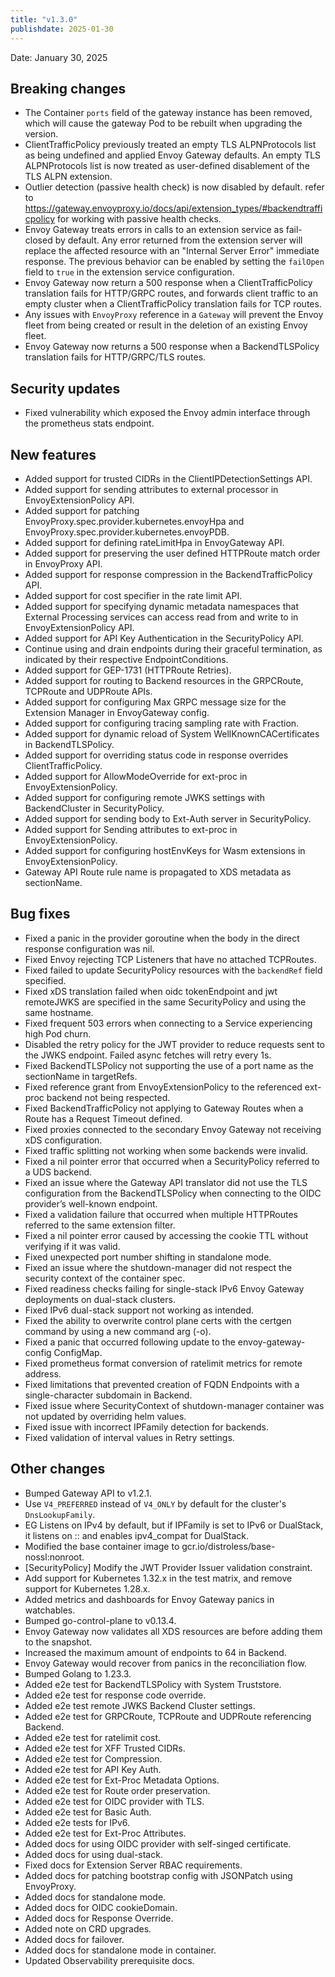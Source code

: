 ```yaml
---
title: "v1.3.0"
publishdate: 2025-01-30
---
```


Date: January 30, 2025

## Breaking changes
- The Container `ports` field of the gateway instance has been removed, which will cause the gateway Pod to be rebuilt when upgrading the version.
- ClientTrafficPolicy previously treated an empty TLS ALPNProtocols list as being undefined and applied Envoy Gateway defaults. An empty TLS ALPNProtocols list is now treated as user-defined disablement of the TLS ALPN extension.
- Outlier detection (passive health check) is now disabled by default. refer to https://gateway.envoyproxy.io/docs/api/extension_types/#backendtrafficpolicy for working with passive health checks.
- Envoy Gateway treats errors in calls to an extension service as fail-closed by default. Any error returned from the extension server will replace the affected resource with an "Internal Server Error" immediate response. The previous behavior can be enabled by setting the `failOpen` field to `true` in the extension service configuration.
- Envoy Gateway now return a 500 response when a ClientTrafficPolicy translation fails for HTTP/GRPC routes, and forwards client traffic to an empty cluster when a ClientTrafficPolicy translation fails for TCP routes.
- Any issues with `EnvoyProxy` reference in a `Gateway` will prevent the Envoy fleet from being created or result in the deletion of an existing Envoy fleet.
- Envoy Gateway now returns a 500 response when a BackendTLSPolicy translation fails for HTTP/GRPC/TLS routes.

## Security updates
- Fixed vulnerability which exposed the Envoy admin interface through the prometheus stats endpoint.

## New features
- Added support for trusted CIDRs in the ClientIPDetectionSettings API.
- Added support for sending attributes to external processor in EnvoyExtensionPolicy API.
- Added support for patching EnvoyProxy.spec.provider.kubernetes.envoyHpa and EnvoyProxy.spec.provider.kubernetes.envoyPDB.
- Added support for defining rateLimitHpa in EnvoyGateway API.
- Added support for preserving the user defined HTTPRoute match order in EnvoyProxy API.
- Added support for response compression in the BackendTrafficPolicy API.
- Added support for cost specifier in the rate limit API.
- Added support for specifying dynamic metadata namespaces that External Processing services can access read from and write to in EnvoyExtensionPolicy API.
- Added support for API Key Authentication in the SecurityPolicy API.
- Continue using and drain endpoints during their graceful termination, as indicated by their respective EndpointConditions.
- Added support for GEP-1731 (HTTPRoute Retries).
- Added support for routing to Backend resources in the GRPCRoute, TCPRoute and UDPRoute APIs.
- Added support for configuring Max GRPC message size for the Extension Manager in EnvoyGateway config.
- Added support for configuring tracing sampling rate with Fraction.
- Added support for dynamic reload of System WellKnownCACertificates in BackendTLSPolicy.
- Added support for overriding status code in response overrides ClientTrafficPolicy.
- Added support for AllowModeOverride for ext-proc in EnvoyExtensionPolicy.
- Added support for configuring remote JWKS settings with BackendCluster in SecurityPolicy.
- Added support for sending body to Ext-Auth server in SecurityPolicy.
- Added support for Sending attributes to ext-proc in EnvoyExtensionPolicy.
- Added support for configuring hostEnvKeys for Wasm extensions in EnvoyExtensionPolicy.
- Gateway API Route rule name is propagated to XDS metadata as sectionName.

## Bug fixes
- Fixed a panic in the provider goroutine when the body in the direct response configuration was nil.
- Fixed Envoy rejecting TCP Listeners that have no attached TCPRoutes.
- Fixed failed to update SecurityPolicy resources with the `backendRef` field specified.
- Fixed xDS translation failed when oidc tokenEndpoint and jwt remoteJWKS are specified in the same SecurityPolicy and using the same hostname.
- Fixed frequent 503 errors when connecting to a Service experiencing high Pod churn.
- Disabled the retry policy for the JWT provider to reduce requests sent to the JWKS endpoint. Failed async fetches will retry every 1s.
- Fixed BackendTLSPolicy not supporting the use of a port name as the sectionName in targetRefs.
- Fixed reference grant from EnvoyExtensionPolicy to the referenced ext-proc backend not being respected.
- Fixed BackendTrafficPolicy not applying to Gateway Routes when a Route has a Request Timeout defined.
- Fixed proxies connected to the secondary Envoy Gateway not receiving xDS configuration.
- Fixed traffic splitting not working when some backends were invalid.
- Fixed a nil pointer error that occurred when a SecurityPolicy referred to a UDS backend.
- Fixed an issue where the Gateway API translator did not use the TLS configuration from the BackendTLSPolicy when connecting to the OIDC provider’s well-known endpoint.
- Fixed a validation failure that occurred when multiple HTTPRoutes referred to the same extension filter.
- Fixed a nil pointer error caused by accessing the cookie TTL without verifying if it was valid.
- Fixed unexpected port number shifting in standalone mode.
- Fixed an issue where the shutdown-manager did not respect the security context of the container spec.
- Fixed readiness checks failing for single-stack IPv6 Envoy Gateway deployments on dual-stack clusters.
- Fixed IPv6 dual-stack support not working as intended.
- Fixed the ability to overwrite control plane certs with the certgen command by using a new command arg (-o).
- Fixed a panic that occurred following update to the envoy-gateway-config ConfigMap.
- Fixed prometheus format conversion of ratelimit metrics for remote address.
- Fixed limitations that prevented creation of FQDN Endpoints with a single-character subdomain in Backend.
- Fixed issue where SecurityContext of shutdown-manager container was not updated by overriding helm values.
- Fixed issue with incorrect IPFamily detection for backends.
- Fixed validation of interval values in Retry settings.

## Other changes
- Bumped Gateway API to v1.2.1.
- Use `V4_PREFERRED` instead of `V4_ONLY` by default for the cluster's `DnsLookupFamily`.
- EG Listens on IPv4 by default, but if IPFamily is set to IPv6 or DualStack, it listens on :: and enables ipv4_compat for DualStack.
- Modified the base container image to gcr.io/distroless/base-nossl:nonroot.
- [SecurityPolicy] Modify the JWT Provider Issuer validation constraint.
- Add support for Kubernetes 1.32.x in the test matrix, and remove support for Kubernetes 1.28.x.
- Added metrics and dashboards for Envoy Gateway panics in watchables.
- Bumped go-control-plane to v0.13.4.
- Envoy Gateway now validates all XDS resources are before adding them to the snapshot.
- Increased the maximum amount of endpoints to 64 in Backend.
- Envoy Gateway would recover from panics in the reconciliation flow.
- Bumped Golang to 1.23.3.
- Added e2e test for BackendTLSPolicy with System Truststore.
- Added e2e test for response code override.
- Added e2e test remote JWKS Backend Cluster settings.
- Added e2e test for GRPCRoute, TCPRoute and UDPRoute referencing Backend.
- Added e2e test for ratelimit cost.
- Added e2e test for XFF Trusted CIDRs.
- Added e2e test for Compression.
- Added e2e test for API Key Auth.
- Added e2e test for Ext-Proc Metadata Options.
- Added e2e test for Route order preservation.
- Added e2e test for OIDC provider with TLS.
- Added e2e test for Basic Auth.
- Added e2e tests for IPv6.
- Added e2e test for Ext-Proc Attributes.
- Added docs for using OIDC provider with self-singed certificate.
- Added docs for using dual-stack.
- Fixed docs for Extension Server RBAC requirements.
- Added docs for patching bootstrap config with JSONPatch using EnvoyProxy.
- Added docs for standalone mode.
- Added docs for OIDC cookieDomain.
- Added docs for Response Override.
- Added note on CRD upgrades.
- Added docs for failover.
- Added docs for standalone mode in container.
- Updated Observability prerequisite docs.

